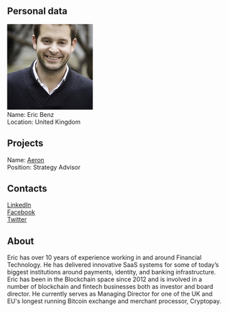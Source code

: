 ## Personal data
![eric benz photo](photo/eric_benz.jpg)  
Name:   Eric Benz  
Location: United Kingdom  
## Projects 
Name: [Aeron](../projects/aeron.md)  
Position: Strategy Advisor   
## Contacts
[LinkedIn](https://www.linkedin.com/in/ericbenz84/)  
[Facebook](https://www.facebook.com/benzeric)  
[Twitter](https://twitter.com/ericbenz84)
## About
Eric has over 10 years of experience working in and around Financial Technology. He has delivered innovative SaaS systems for some of today’s biggest institutions around payments, identity, and banking infrastructure. Eric has been in the Blockchain space since 2012 and is involved in a number of blockchain and fintech businesses both as investor and board director. He currently serves as Managing Director for one of the UK and EU's longest running Bitcoin exchange and merchant processor, Cryptopay.
